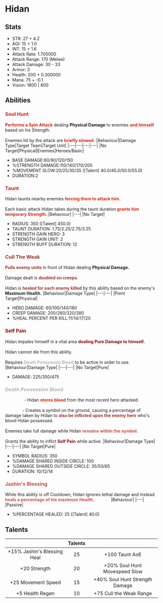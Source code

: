 # Hidan
## Stats
- STR: 27 + 4.2
- AGI: 15 + 1.0
- INT: 15 + 1.6
- Attack Rate: 1.700000
- Attack Range: 170 (Melee)
- Attack Damage: 30 - 33
- Armor: 3
- Health: 200 + 0.300000
- Mana: 75 + -0.1
- Vision: 1800 | 800
## Abilities
### <b><font color='#D12314'> Soul Hunt </font></b>
<b><font color='#D12314'>Performs a Spin Attack</font></b> dealing <b>Physical Damage</b> to enemies <b><font color='#D12314'>and himself</font></b> based on his Strength. <br><br> Enemies hit by the attack are <b><font color='#D12314'>briefly slowed.</font></b>
|Behaviour|Damage Type|Target Team|Target Unit|
|---|---|---|---|
|No Target|Physical|Enemies|Heroes/Basic|

- BASE DAMAGE:60/90/120/150
- %STRENGTH DAMAGE:110/140/170/200
- %MOVEMENT SLOW:20/25/30/35 ([Talent] 40.0/45.0/50.0/55.0)
- DURATION:2
### <b><font color='#D12314'>Taunt</font></b>
Hidan taunts nearby enemies <b><font color='#D52516'>forcing them to attack him.</font></b> <br><br> Each basic attack Hidan takes during the taunt duration<b><font color='#D52516'> grants him temporary Strength. </font></b>
|Behaviour|
|---|
|No Target|

- RADIUS: 350 ([Talent] 450.0)
- TAUNT DURATION: 1.75/2.25/2.75/3.25
- STRENGTH GAIN HERO: 3
- STRENGTH GAIN UNIT: 2
- STRENGTH BUFF DURATION: 12
### <b><font color='#9C352C'> Cull The Weak </font></b>
<b><font color='#9C352C'>Pulls enemy units</font></b> in front of Hidan dealing <b>Physical Damage. <br><br> </b> Damage dealt is <b><font color='#9C352C'>doubled on creeps.</font></b> <br><br> Hidan is <b><font color='#9C352C'>healed for each enemy killed</font></b> by this ability based on the enemy's <b>Maximum Health.</b>
|Behaviour|Damage Type|
|---|---|
|Point Target|Physical|

- HERO DAMAGE: 60/100/140/180
- CREEP DAMAGE: 200/260/320/380
- %HEAL PERCENT PER KILL:11/14/17/20
### <b><font color='#880808'> Self Pain </font></b>
Hidan impales himself in a vital area <b><font color='#880808'>dealing Pure Damage to himself.</font></b> <br><br> Hidan cannot die from this ability. <br><br> Requires <b><font color='#B5B5B5'>Death Possession Blood</font></b> to be active in order to use.
|Behaviour|Damage Type|
|---|---|
|No Target|Pure|

- DAMAGE: 225/350/475
### <b><font color='#B5B5B5'> Death Possession Blood </font></b>
<b><font color='#FFFFFF'>PASSIVE </font></b>- Hidan <b><font color='#D52516'>stores blood</font></b> from the most recent hero attacked. <br><br> <b><font color='#FFFFFF'>ACTIVE</font></b> - Creates a symbol on the ground, causing a percentage of damage taken by Hidan to <b><font color='#9C352C'>also be inflicted upon the enemy hero</font></b> who's blood Hidan possessed. <br><br> Enemies take full damage while Hidan <b><font color='#C64F45'>remains within the symbol.</font></b> <br><br> Grants the ability to inflict <b><font color='#880808'>Self Pain</font></b> while active.
|Behaviour|Damage Type|
|---|---|
|No Target|Pure|

- SYMBOL RADIUS: 350
- %DAMAGE SHARED INSIDE CIRCLE: 100
- %DAMAGE SHARED OUTSIDE CIRCLE: 35/50/65
- DURATION: 10/12/14
### <b><font color='#C64F45'> Jashin's Blessing </font></b>
While this ability is off Cooldown, Hidan ignores lethal damage and instead <b><font color='#C64F45'>heals a percentage of his maximum Health.</font></b> <b><font color='#F7F7F7'>( +1% )</font></b>
|Behaviour|
|---|
|Passive|

- %PERCENTAGE HEALED: 25 ([Talent] 40.0)
## Talents
| | Talents | |
| :---: | :---: | :---: |
| +15% Jashin's Blessing Heal | 25 | +100 Taunt AoE |
| +20 Strength | 20 | +20% Soul Hunt Movespeed Slow |
| +25 Movement Speed | 15 | +40% Soul Hunt Strength Damage |
| +5 Health Regen | 10 | +75 Cull the Weak Range |
